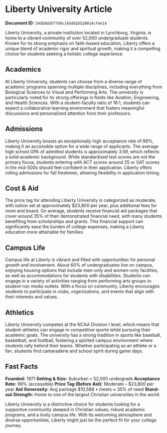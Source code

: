 # Liberty University Article

**Document ID:** `34d58dd5f7d9c145d92b520014cf4e14`

Liberty University, a private institution located in Lynchburg, Virginia, is home to a vibrant community of over 52,000 undergraduate students. Known for its strong emphasis on faith-based education, Liberty offers a unique blend of academic rigor and spiritual growth, making it a compelling choice for students seeking a holistic college experience.

## Academics
At Liberty University, students can choose from a diverse range of academic programs spanning multiple disciplines, including everything from Biological Sciences to Visual and Performing Arts. The university is particularly noted for its strong offerings in fields like Aviation, Engineering, and Health Sciences. With a student-faculty ratio of 18:1, students can expect a collaborative learning environment that fosters meaningful discussions and personalized attention from their professors.

## Admissions
Liberty University boasts an exceptionally high acceptance rate of 99%, making it an accessible option for a wide range of applicants. The average high school GPA of admitted students is approximately 3.59, which reflects a solid academic background. While standardized test scores are not the primary focus, students entering with ACT scores around 25 or SAT scores in the mid-500s should feel confident in their application. Liberty offers rolling admissions for fall freshmen, allowing flexibility in application timing.

## Cost & Aid
The price tag for attending Liberty University is categorized as moderate, with tuition set at approximately $23,800 per year, plus additional fees for room and board. On average, students receive financial aid packages that cover around 35% of their demonstrated financial need, with many students benefiting from scholarships and grants. This financial support can significantly ease the burden of college expenses, making a Liberty education more attainable for families.

## Campus Life
Campus life at Liberty is vibrant and filled with opportunities for personal growth and involvement. About 60% of undergraduates live on campus, enjoying housing options that include men-only and women-only facilities, as well as accommodations for students with disabilities. Students can engage in a variety of activities ranging from performing arts groups to student-run media outlets. With a focus on community, Liberty encourages students to participate in clubs, organizations, and events that align with their interests and values.

## Athletics
Liberty University competes at the NCAA Division I level, which means that student-athletes can engage in competitive sports while pursuing their academic goals. The university has a strong tradition in sports like baseball, basketball, and football, fostering a spirited campus environment where students rally behind their teams. Whether participating as an athlete or a fan, students find camaraderie and school spirit during game days.

## Fast Facts
**Founded:** 1971
**Setting & Size:** Suburban • 52,000 undergrads
**Acceptance Rate:** 99% (accessible)
**Price Tag (Before Aid):** Moderate – $23,800 per year
**Aid Generosity:** Avg package $10,588 • meets ≈ 35% of need
**Stand-out Strength:** Home to one of the largest Christian universities in the world.

Liberty University is a distinctive choice for students looking for a supportive community steeped in Christian values, robust academic programs, and a lively campus life. With its welcoming atmosphere and diverse opportunities, Liberty might just be the perfect fit for your college journey.
